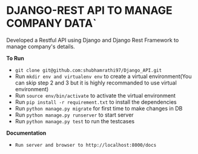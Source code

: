 # DJANGO-REST API TO MANAGE COMPANY DATA`
  Developed a Restful API using Django and Django Rest Framework to manage company's details.

**To Run**
* `git clone git@github.com:shubhamrathi97/Django_API.git`
* Run `mkdir env and virtualenv env` to create a virtual environment(You can skip step 2 and 3 but it is highly recommanded to use virtual environment)
* Run `source env/bin/activate` to activate the virtual environment
* Run `pip install -r requirement.txt` to install the dependencies
* Run `python manage.py migrate` for first time to make changes in DB
* Run `python manage.py runserver` to start server
* Run `python manage.py test` to run the testcases

**Documentation**
* `Run server and browser to http://localhost:8000/docs`
